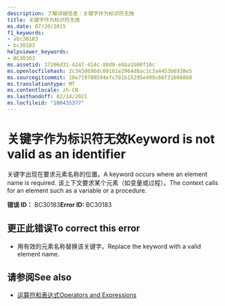 ```yaml
---
description: 了解详细信息：关键字作为标识符无效
title: 关键字作为标识符无效
ms.date: 07/20/2015
f1_keywords:
- vbc30183
- bc30183
helpviewer_keywords:
- BC30183
ms.assetid: 37206d31-4247-414c-88d0-ebba1b00f10c
ms.openlocfilehash: 2c343d696dc09161e2964d8ac1c3a4453b6938e5
ms.sourcegitcommit: 10e719780594efc781b15295e499c66f316068b8
ms.translationtype: MT
ms.contentlocale: zh-CN
ms.lasthandoff: 02/14/2021
ms.locfileid: "100435377"
---
```

# <a name="keyword-is-not-valid-as-an-identifier"></a><span data-ttu-id="e6b5e-103">关键字作为标识符无效</span><span class="sxs-lookup"><span data-stu-id="e6b5e-103">Keyword is not valid as an identifier</span></span>

<span data-ttu-id="e6b5e-104">关键字出现在要求元素名称的位置。</span><span class="sxs-lookup"><span data-stu-id="e6b5e-104">A keyword occurs where an element name is required.</span></span> <span data-ttu-id="e6b5e-105">该上下文要求某个元素（如变量或过程）。</span><span class="sxs-lookup"><span data-stu-id="e6b5e-105">The context calls for an element such as a variable or a procedure.</span></span>  
  
 <span data-ttu-id="e6b5e-106">**错误 ID：** BC30183</span><span class="sxs-lookup"><span data-stu-id="e6b5e-106">**Error ID:** BC30183</span></span>  
  
## <a name="to-correct-this-error"></a><span data-ttu-id="e6b5e-107">更正此错误</span><span class="sxs-lookup"><span data-stu-id="e6b5e-107">To correct this error</span></span>  
  
- <span data-ttu-id="e6b5e-108">用有效的元素名称替换该关键字。</span><span class="sxs-lookup"><span data-stu-id="e6b5e-108">Replace the keyword with a valid element name.</span></span>  
  
## <a name="see-also"></a><span data-ttu-id="e6b5e-109">请参阅</span><span class="sxs-lookup"><span data-stu-id="e6b5e-109">See also</span></span>

- [<span data-ttu-id="e6b5e-110">运算符和表达式</span><span class="sxs-lookup"><span data-stu-id="e6b5e-110">Operators and Expressions</span></span>](../programming-guide/language-features/operators-and-expressions/index.md)
